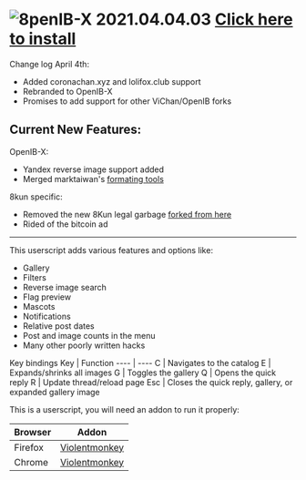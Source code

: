 # ![8](https://raw.githubusercontent.com/SlippingGitty/OpenIB-X/2-0_pure/images/OpenIB-X.png)penIB-X 2021.04.04.03  [Click here to install](https://github.com/SlippingGitty/OpenIB-X/raw/2-0_pure/OpenIB-X.user.js)

Change log April 4th: 
* Added coronachan.xyz and lolifox.club support
* Rebranded to OpenIB-X 
* Promises to add support for other ViChan/OpenIB forks

## Current New Features: 

OpenIB-X:
 * Yandex reverse image support added 
 * Merged marktaiwan's [formating tools](https://github.com/marktaiwan/8kun-Formatting-Tools)
 
8kun specific:
 * Removed the new 8Kun legal garbage [forked from here](https://github.com/4FK/8kun-disclaimer-hider)
 * Rided of the bitcoin ad

***

This userscript adds various features and options like:
 * Gallery
 * Filters
 * Reverse image search
 * Flag preview
 * Mascots
 * Notifications
 * Relative post dates
 * Post and image counts in the menu
 * Many other poorly written hacks
 
Key bindings
Key     | Function
----    | ----
C       | Navigates to the catalog
E       | Expands/shrinks all images
G       | Toggles the gallery
Q       | Opens the quick reply
R       | Update thread/reload page
Esc     | Closes the quick reply, gallery, or expanded gallery image

This is a userscript, you will need an addon to run it properly:

Browser|Addon
----   |----
Firefox|[Violentmonkey](https://addons.mozilla.org/en-US/firefox/addon/violentmonkey/)
Chrome |[Violentmonkey](https://chrome.google.com/webstore/detail/violentmonkey/jinjaccalgkegednnccohejagnlnfdag)
